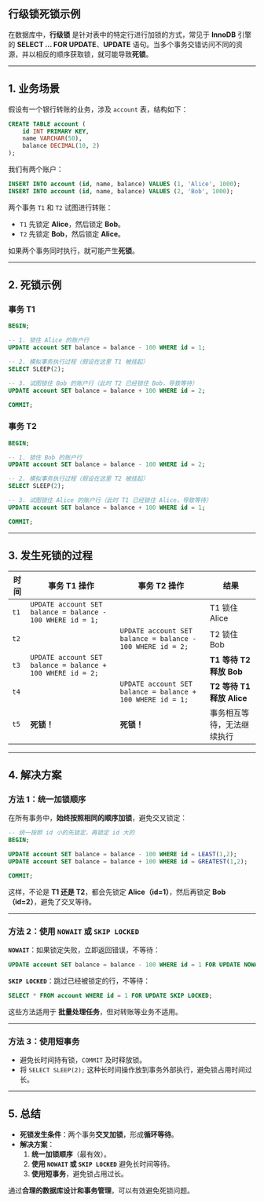 ## **行级锁死锁示例**

在数据库中，**行级锁** 是针对表中的特定行进行加锁的方式，常见于 **InnoDB** 引擎的 **SELECT ... FOR UPDATE**、**UPDATE** 语句。当多个事务交错访问不同的资源，并以相反的顺序获取锁，就可能导致**死锁**。

---

## **1. 业务场景**
假设有一个银行转账的业务，涉及 `account` 表，结构如下：
```sql
CREATE TABLE account (
    id INT PRIMARY KEY,
    name VARCHAR(50),
    balance DECIMAL(10, 2)
);
```
我们有两个账户：
```sql
INSERT INTO account (id, name, balance) VALUES (1, 'Alice', 1000);
INSERT INTO account (id, name, balance) VALUES (2, 'Bob', 1000);
```
两个事务 `T1` 和 `T2` 试图进行转账：
- `T1` 先锁定 **Alice**，然后锁定 **Bob**。
- `T2` 先锁定 **Bob**，然后锁定 **Alice**。

如果两个事务同时执行，就可能产生**死锁**。

---

## **2. 死锁示例**
### **事务 T1**
```sql
BEGIN;

-- 1. 锁住 Alice 的账户行
UPDATE account SET balance = balance - 100 WHERE id = 1;

-- 2. 模拟事务执行过程（假设在这里 T1 被挂起）
SELECT SLEEP(2);

-- 3. 试图锁住 Bob 的账户行（此时 T2 已经锁住 Bob，导致等待）
UPDATE account SET balance = balance + 100 WHERE id = 2;

COMMIT;
```

### **事务 T2**
```sql
BEGIN;

-- 1. 锁住 Bob 的账户行
UPDATE account SET balance = balance - 100 WHERE id = 2;

-- 2. 模拟事务执行过程（假设在这里 T2 被挂起）
SELECT SLEEP(2);

-- 3. 试图锁住 Alice 的账户行（此时 T1 已经锁住 Alice，导致等待）
UPDATE account SET balance = balance + 100 WHERE id = 1;

COMMIT;
```

---

## **3. 发生死锁的过程**
| 时间 | 事务 T1 操作 | 事务 T2 操作 | 结果 |
|------|------------|------------|------|
| `t1` | `UPDATE account SET balance = balance - 100 WHERE id = 1;` |   | T1 锁住 Alice |
| `t2` |   | `UPDATE account SET balance = balance - 100 WHERE id = 2;` | T2 锁住 Bob |
| `t3` | `UPDATE account SET balance = balance + 100 WHERE id = 2;` |   | **T1 等待 T2 释放 Bob** |
| `t4` |   | `UPDATE account SET balance = balance + 100 WHERE id = 1;` | **T2 等待 T1 释放 Alice** |
| `t5` | **死锁！** | **死锁！** | 事务相互等待，无法继续执行 |

---

## **4. 解决方案**
### **方法 1：统一加锁顺序**
在所有事务中，**始终按照相同的顺序加锁**，避免交叉锁定：
```sql
-- 统一按照 id 小的先锁定，再锁定 id 大的
BEGIN;

UPDATE account SET balance = balance - 100 WHERE id = LEAST(1,2);
UPDATE account SET balance = balance + 100 WHERE id = GREATEST(1,2);

COMMIT;
```
这样，不论是 **T1 还是 T2**，都会先锁定 **Alice（id=1）**，然后再锁定 **Bob（id=2）**，避免了交叉等待。

---

### **方法 2：使用 `NOWAIT` 或 `SKIP LOCKED`**
**`NOWAIT`**：如果锁定失败，立即返回错误，不等待：
```sql
UPDATE account SET balance = balance - 100 WHERE id = 1 FOR UPDATE NOWAIT;
```
**`SKIP LOCKED`**：跳过已经被锁定的行，不等待：
```sql
SELECT * FROM account WHERE id = 1 FOR UPDATE SKIP LOCKED;
```
这些方法适用于 **批量处理任务**，但对转账等业务不适用。

---

### **方法 3：使用短事务**
- 避免长时间持有锁，`COMMIT` 及时释放锁。
- 将 `SELECT SLEEP(2);` 这种长时间操作放到事务外部执行，避免锁占用时间过长。

---

## **5. 总结**
- **死锁发生条件**：两个事务**交叉加锁**，形成**循环等待**。
- **解决方案**：
  1. **统一加锁顺序**（最有效）。
  2. **使用 `NOWAIT` 或 `SKIP LOCKED`** 避免长时间等待。
  3. **使用短事务**，避免锁占用过长。

通过**合理的数据库设计和事务管理**，可以有效避免死锁问题。